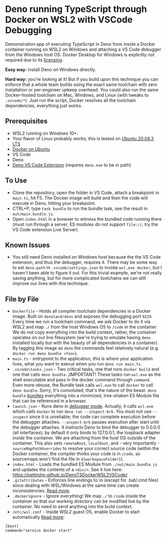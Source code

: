 
# Deno running TypeScript through Docker on WSL2 with VSCode Debugging
Demonstration app of executing TypeScript in Deno from inside a Docker container running on WSL2 on Windows and attaching a VS Code debugger from the Windows host OS. Docker Desktop for Windows is explicitly *not* required due to its [licensing](https://www.docker.com/pricing/faq/). 

**Easy way:** install Deno on Windows directly.

**Hard way:** you're looking at it! But if you build upon this technique you can enforce that a whole team builds using the exact same toolchain with zero installation or per-engineer upkeep overhead. You could also run the same Docker-hosted toolchain on Mac, Windows, and Linux (with tweaks to `.vscode/*`). Just run the script, Docker resolves all the toolchain dependencies, everything just works. 

## Prerequisites 
* WSL2 running on Windows 10+.
* Your flavor of Linux probably works; this is tested on [Ubuntu 20.04.3 LTS](https://www.microsoft.com/store/productId/9NBLGGH4MSV6)
* [Docker on Ubuntu](https://docs.docker.com/engine/install/ubuntu/)
* VS Code 
* Deno
* [Deno VS Code Extension](https://marketplace.visualstudio.com/items?itemName=denoland.vscode-deno) (requires `deno.exe` to be in path)

## To Use

* Clone the repository, open the folder in VS Code, attach a breakpoint in `main.ts`, hit F5. The Docker image will build and then the code will execute in Deno, hitting your breakpoint.
* CTRL+P, type `task bundle` to run the bundle task, see the result in `out/main.bundle.js`.
* Open `index.html` in a browser to witness the bundled code running there (must run through a server, ES modules do not support `file://`, try the VS Code extension Live Server).

## Known Issues

* You still need Deno installed on Windows host because the the VS Code extension, and thus the debugger, requires it. There may be some way to set `deno.path` in `.vscode/settings.json` to invoke `wsl.exe docker`, but I haven't been able to figure it out. For this trivial example, we're not really saving anything, but for more complicated toolchains we can still improve our lives with this technique. 

## File by File

* `Dockerfile` - Holds all compiler toolchain dependencies in a Docker image. Built on `denoland/deno` and exposes the debugging port `9229`. Every time we run a toolchain command, we ask Docker to do it via WSL2 and map `./` from the host Windows OS to `/code` in the container. We do not copy everything into the build context, rather, the container operates on our live filesystem (we're trying to emulate having `deno` installed locally but with the beauty of all dependencies in a container). By tagging this image as `deno` the commands feel relatively natural (e.g. `docker run deno bundle <foo>`). 
* `main.ts` - entrypoint to the application, this is where your application lives, what you want to execut when you run `deno run main.ts`.
* `.vscode\tasks.json` - Two critical tasks, one that runs `docker build` and one that calls `deno bundle`. ¡IMPORTANT! These tasks run `wsl.exe` as the shell executable and pass in the docker command through `command`. Even more obtuse, the Bundle task calls `wsl.exe` to call `docker` to call `deno bundle`. Sorry, it's convoluted, that's the nature of the beast. `deno bundle` [bundles](https://deno.land/manual/tools/bundler.md) everything into a minimized, tree-shaken ES Module file that can be referenced in a browser. 
* `launch.json` - Runs deno in [debugger mode](https://deno.land/manual@v1.0.0/tools/debugger). Actually, it calls `wsl.exe` which calls `docker` to run `deno run --inspect-brk`. You must not use `--inspect` since it is unreliable; the code can complete execution before the debugger attaches. `--inspect-brk` pauses execution after start until the debugger attaches. It instructs Deno to bind the debugger to 0.0.0.0 (all interfaces); by default it only binds to 127.0.0.1, the loopback adapter *inside* the container. We are attaching from the host OS outside of the container. This also sets `remoteRoot`, `localRoot`, and - very importantly - `sourceMapPathOverrides` to resolve your correct source code (within the Docker container, the compiler thinks your code is in `/code`, so sourcemaps won't find the file in `${workspaceFolder}`). 
* `index.html` - Loads the bundled ES Module from `./out/main.bundle.js` and updates the contents of a `<div/>`. See it live here: https://pettijohn.github.io/DenoTSDockerWSL2VSCode/ 
* `.gitattributes` - Enforces line endings to \n (except for .bat/.cmd files) since dealing with WSL/Windows at the same time can create inconsistencies. [Read more](https://docs.microsoft.com/en-us/windows/wsl/tutorials/wsl-git#git-line-endings).
* `.dockerignore` - Ignore everything! We map `./` to `/code` inside the container so that our working directory can be modified live by the container. No need to send anything into the build context. 
* `/etc/wsl.conf` - Inside WSL2 guest OS, enable Docker to start automatically [Read more](https://docs.microsoft.com/en-us/windows/wsl/wsl-config#boot-settings):

```
[boot]
command="service docker start"
```
